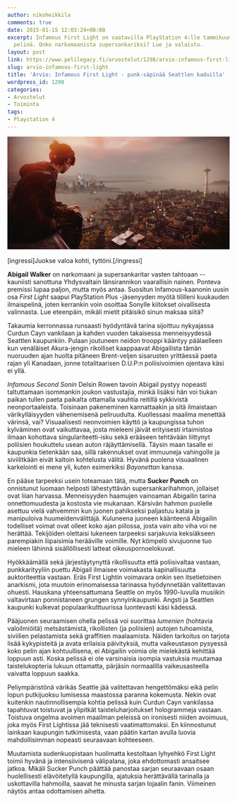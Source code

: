 ```yaml
---
author: nikoheikkila
comments: true
date: 2015-01-15 12:03:24+00:00
excerpt: Infamous First Light on saatavilla PlayStation 4:lle tammikuun 2015 kuukauden
  pelinä. Onko narkomaanista supersankariksi? Lue ja valaistu.
layout: post
link: https://www.pelilegacy.fi/arvostelut/1298/arvio-infamous-first-light
slug: arvio-infamous-first-light
title: 'Arvio: Infamous First Light - punk-säpinää Seattlen kaduilla'
wordpress_id: 1298
categories:
- Arvostelut
- Toiminta
tags:
- Playstation 4
---
```


[![Infamous First Light](/uploads/2015/01/infamous-first-light-2.jpg)](/uploads/2015/01/infamous-first-light-2.jpg)

[ingressi]Juokse valoa kohti, tyttöni.[/ingressi]

**Abigail Walker** on narkomaani ja supersankaritar vasten tahtoaan -- kauniisti sanottuna Yhdysvaltain länsirannikon vaarallisin nainen. Ponteva premissi lupaa paljon, mutta myös antaa. Suositun Infamous-kaanonin uusin osa _First Light_ saapui PlayStation Plus -jäsenyyden myötä tililleni kuukauden ilmaispelinä, joten kerrankin voin osoittaa Sonylle kiitokset oivallisesta valinnasta. Lue eteenpäin, mikäli mietit pitäisikö sinun maksaa siitä?

Takaumia kerronnassa runsaasti hyödyntävä tarina sijoittuu nykyajassa Curdun Cayn vankilaan ja kahden vuoden takaisessa menneisyydessä Seattlen kaupunkiin. Pulaan joutuneen neidon trooppi kääntyy päälaelleen kun venäläiset Akura-jengin rikolliset kaappaavat Abigailista tämän nuoruuden ajan huolta pitäneen Brent-veljen sisarusten yrittäessä paeta rajan yli Kanadaan, jonne totalitaarisen D.U.P:n poliisivoimien ojentava käsi ei yllä.

_Infamous Second Sonin_ Delsin Rowen tavoin Abigail pystyy nopeasti taltuttamaan isommankin joukon vastustajia, minkä lisäksi hän voi tiukan paikan tullen paeta paikalta ottamalla vauhtia reitillä sykkivistä neonportaaleista. Toisinaan pakeneminen kannattaakin ja sitä ilmaistaan värikylläisyyden vähenemisenä peliruudulta. Kuollessasi maailma menettää värinsä, vai? Visuaalisesti neonvoimien käyttö ja kaupungissa tuhon kylväminen ovat vaikuttavaa, josta mieleeni jäivät erityisesti irtaimistoa ilmaan kohottava singulariteetti-isku sekä erääseen tehtävään liittynyt poliisien houkuttelu usean auton räjäyttämisellä. Täysin maan tasalle ei kaupunkia tietenkään saa, sillä rakennukset ovat immuuneja vahingolle ja siviilitkään eivät kaltoin kohtelusta välitä. Hyvänä puolena visuaalinen karkelointi ei mene yli, kuten esimerkiksi _Bayonettan_ kanssa.

En pääse tarpeeksi usein toteamaan tätä, mutta **Sucker Punch** on onnistunut luomaan helposti lähestyttävän supersankarihahmon, jollaiset ovat liian harvassa. Menneisyyden haamujen vainoaman Abigailin tarina onnettomuudesta ja kostosta vie mukanaan. Kärsivän hahmon puolelle asettuu vielä vahvemmin kun juonen pahikseksi paljastuu katala ja manipuloiva huumeidenvälittäjä. Kuluneena juoneen käänteenä Abigailin todelliset voimat ovat olleet koko ajan piilossa, josta vain aito viha voi ne herättää. Tekijöiden olettaisi lukeneen tarpeeksi sarjakuvia keksiäkseen parempiakin liipaisimia herääville voimille. Nyt kömpelö sivujuonne tuo mieleen lähinnä sisällöllisesti latteat oikeuspornoelokuvat.

Hyökkäämällä sekä järjestäytynyttä rikollisuutta että poliisivaltaa vastaan, punkkarityyliin puettu Abigail ilmaisee voimakasta kapinallisuutta auktoriteettia vastaan. Eräs First Lightin voimavara onkin sen itsetietoinen anarkismi, jota muutoin erinomaisessa tarinassa hyödynnetään valitettavan ohuesti. Hauskana yhteensattumana Seattle on myös 1990-luvulla musiikin valtavirtaan ponnistaneen grungen synnyinkaupunki. Angsti ja Seattlen kaupunki kulkevat populaarikulttuurissa luontevasti käsi kädessä.

Pääjuonen seuraamisen ohella pelissä voi suorittaa _lumenien_ (hohtavia valoilmiöitä) metsästämistä, rikollisten (ja poliisien) autojen tuhoamista, siviilien pelastamista sekä graffitien maalaamista. Näiden tarkoitus on tarjota lisää kykypisteitä ja avata erilaisia päivityksiä, mutta vaikeustason pysyessä koko pelin ajan kohtuullisena, ei Abigailin voimia ole mielekästä kehittää loppuun asti. Koska pelissä ei ole varsinaisia isompia vastuksia muutamaa taistelukopteria lukuun ottamatta, pärjäsin normaalilla vaikeusasteella vaivatta loppuun saakka.

Peliympäristönä värikäs Seattle jää valitettavan hengettömäksi eikä pelin lopun putkijuoksu lumisessa maastossa paranna kokemusta. Nekin ovat kuitenkin nautinnollisempia kohtia pelissä kuin Curdun Cayn vankilassa tapahtuvat toistuvat ja ylipitkät taisteluharjoitukset hologrammeja vastaan. Toistuva ongelma avoimen maailman peleissä on ironisesti niiden avoimuus, joka myös First Lightissa jää teknisesti vaatimattomaksi. En kiinnostunut lainkaan kaupungin tutkimisesta, vaan päätin kartan avulla luovia mahdollisimman nopeasti seuraavaan kohteeseen.

Muutamista sudenkuopistaan huolimatta kestoltaan lyhyehkö First Light toimii hyvänä ja intensiivisenä välipalana, joka ehdottomasti ansaitsee jatkoa. Mikäli Sucker Punch päättää panostaa sarjan seuraavaan osaan huolellisesti elävöitetyllä kaupungilla, ajatuksia herättävällä tarinalla ja uskottavilla hahmoilla, saavat he minusta sarjan lojaalin fanin. Viimeinen näytös antaa odottamisen aihetta.


